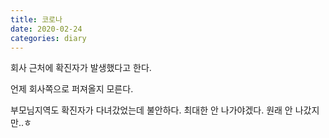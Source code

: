 ```yaml
---
title: 코로나
date: 2020-02-24
categories: diary
---
```

회사 근처에 확진자가 발생했다고 한다.

언제 회사쪽으로 퍼져올지 모른다.

부모님지역도 확진자가 다녀갔었는데 불안하다.
최대한 안 나가야겠다. 원래 안 나갔지만..ㅎ
